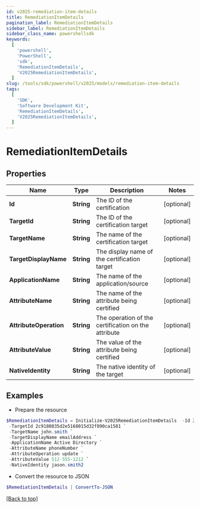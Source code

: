 ```yaml
---
id: v2025-remediation-item-details
title: RemediationItemDetails
pagination_label: RemediationItemDetails
sidebar_label: RemediationItemDetails
sidebar_class_name: powershellsdk
keywords:
  [
    'powershell',
    'PowerShell',
    'sdk',
    'RemediationItemDetails',
    'V2025RemediationItemDetails',
  ]
slug: /tools/sdk/powershell/v2025/models/remediation-item-details
tags:
  [
    'SDK',
    'Software Development Kit',
    'RemediationItemDetails',
    'V2025RemediationItemDetails',
  ]
---
```


# RemediationItemDetails

## Properties

| Name | Type | Description | Notes |
| --- | --- | --- | --- |
| **Id** | **String** | The ID of the certification | [optional] |
| **TargetId** | **String** | The ID of the certification target | [optional] |
| **TargetName** | **String** | The name of the certification target | [optional] |
| **TargetDisplayName** | **String** | The display name of the certification target | [optional] |
| **ApplicationName** | **String** | The name of the application/source | [optional] |
| **AttributeName** | **String** | The name of the attribute being certified | [optional] |
| **AttributeOperation** | **String** | The operation of the certification on the attribute | [optional] |
| **AttributeValue** | **String** | The value of the attribute being certified | [optional] |
| **NativeIdentity** | **String** | The native identity of the target | [optional] |

## Examples

- Prepare the resource

```powershell
$RemediationItemDetails = Initialize-V2025RemediationItemDetails  -Id 2c9180835d2e5168015d32f890ca1581 `
 -TargetId 2c9180835d2e5168015d32f890ca1581 `
 -TargetName john.smith `
 -TargetDisplayName emailAddress `
 -ApplicationName Active Directory `
 -AttributeName phoneNumber `
 -AttributeOperation update `
 -AttributeValue 512-555-1212 `
 -NativeIdentity jason.smith2
```

- Convert the resource to JSON

```powershell
$RemediationItemDetails | ConvertTo-JSON
```

[[Back to top]](#)
